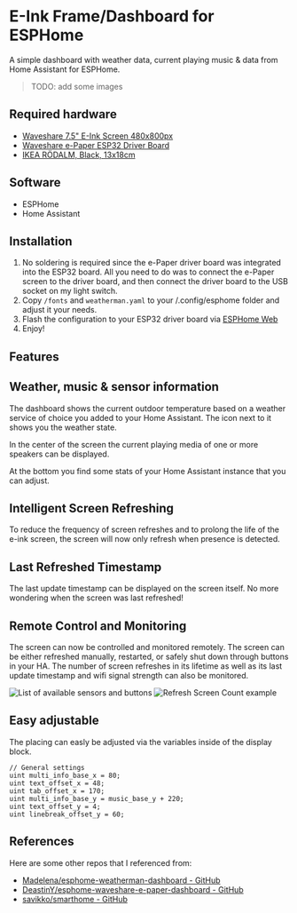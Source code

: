 # E-Ink Frame/Dashboard for ESPHome

A simple dashboard with weather data, current playing music & data from Home Assistant for ESPHome.

> TODO: add some images

## Required hardware

- [Waveshare 7.5" E-Ink Screen 480x800px](https://amzn.to/4k6oe8k)
- [Waveshare e-Paper ESP32 Driver Board](https://amzn.to/4lW8GWx)
- [IKEA RÖDALM, Black, 13x18cm](https://www.ikea.com/ch/de/p/roedalm-rahmen-schwarz-10548867/)

## Software
- ESPHome
- Home Assistant

## Installation

1. No soldering is required since the e-Paper driver board was integrated into the ESP32 board. All you need to do was to connect the e-Paper screen to the driver board, and then connect the driver board to the USB socket on my light switch.
1. Copy `/fonts` and `weatherman.yaml` to your /.config/esphome folder and adjust it your needs.
1. Flash the configuration to your ESP32 driver board via [ESPHome Web](https://web.esphome.io/)
1. Enjoy!

## Features

## Weather, music & sensor information
The dashboard shows the current outdoor temperature based on a weather service of choice you added to your Home Assistant. The icon next to it shows you the weather state.

In the center of the screen the current playing media of one or more speakers can be displayed.

At the bottom you find some stats of your Home Assistant instance that you can adjust.

## Intelligent Screen Refreshing
To reduce the frequency of screen refreshes and to prolong the life of the e-ink screen, the screen will now only refresh when presence is detected.

## Last Refreshed Timestamp
The last update timestamp can be displayed on the screen itself. No more wondering when the screen was last refreshed!

## Remote Control and Monitoring
The screen can now be controlled and monitored remotely. The screen can be either refreshed manually, restarted, or safely shut down through buttons in your HA. The number of screen refreshes in its lifetime as well as its last update timestamp and wifi signal strength can also be monitored.

![List of available sensors and buttons](https://github.com/user-attachments/assets/598bbd02-08ef-4e02-9cb2-ea2aa8206435)
![Refresh Screen Count example](https://github.com/user-attachments/assets/c87b3732-f07f-4b13-8dcf-361881b49c93)

## Easy adjustable
The placing can easly be adjusted via the variables inside of the display block.
```c+++
// General settings
uint multi_info_base_x = 80;
uint text_offset_x = 48;
uint tab_offset_x = 170;
uint multi_info_base_y = music_base_y + 220;
uint text_offset_y = 4;
uint linebreak_offset_y = 60;
```

## References

Here are some other repos that I referenced from:
- [Madelena/esphome-weatherman-dashboard - GitHub](https://github.com/Madelena/esphome-weatherman-dashboard)
- [DeastinY/esphome-waveshare-e-paper-dashboard - GitHub](https://github.com/DeastinY/esphome-waveshare-e-paper-dashboard)
- [savikko/smarthome - GitHub](https://github.com/savikko/smarthome)
